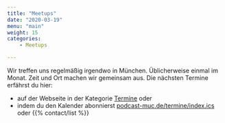 ```yaml
---
title: "Meetups"
date: "2020-03-19"
menu: "main"
weight: 15
categories:
    - Meetups

---
```

Wir treffen uns regelmäßig irgendwo in München. 
Üblicherweise einmal im Monat. 
Zeit und Ort machen wir gemeinsam aus. 
Die nächsten Termine erfährst du hier:

* auf der Webseite in der Kategorie [Termine](/categories/termine/) oder 
* indem du den Kalender abonnierst [podcast-muc.de/termine/index.ics](https://podcast-muc.de/termine/index.ics) oder
{{% contact/list %}}
